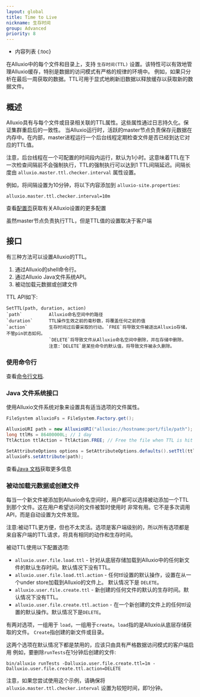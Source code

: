 ```yaml
---
layout: global
title: Time to Live
nickname: 生存时间
group: Advanced
priority: 8
---
```


* 内容列表
{:toc}

在Alluxio中的每个文件和目录上，支持 `生存时间(TTL)` 设置。该特性可以有效地管理Alluxio缓存，特别是数据的访问模式有严格的规律的环境中。
例如，如果只分析在最后一周获取的数据。TTL可用于显式地刷新旧数据以释放缓存以获取新的数据文件。

## 概述

Alluxio具有与每个文件或目录相关联的TTL属性。这些属性通过日志持久化。保证集群重启后的一致性。
当Alluxio运行时，活跃的master节点负责保存元数据在内存中。在内部，master进程运行一个后台线程定期检查文件是否已经到达它对应的TTL值。

注意，后台线程在一个可配置的时间段内运行，默认为1小时。这意味着TTL在下一次检查间隔前不会强制执行，TTL的强制执行可以达到1
TTL间隔延迟。间隔长度由 `alluxio.master.ttl.checker.interval` 属性设置。

例如，将间隔设置为10分钟，将以下内容添加到 `alluxio-site.properties`:

```
alluxio.master.ttl.checker.interval=10m
```

查看[配置页](Configuration-Settings.html)获取有关Alluxio设置的更多配置

虽然master节点负责执行TTL，但是TTL值的设置取决于客户端

## 接口

有三种方法可以设置Alluxio的TTL。
1. 通过Alluxio的shell命令行。
1. 通过Alluxio Java文件系统API。
1. 被动加载元数据或创建文件

TTL API如下:

```
SetTTL(path, duration, action)
`path`          Alluxio命名空间中的路径
`duration`      TTL操作生效之前的毫秒数，将覆盖任何之前的值
`action`        生存时间过后要采取的行动。`FREE`将导致文件被逐出Alluxio存储，不管pin状态如何。
                `DELETE`将导致文件从Alluxio命名空间中删除，并在存储中删除。
                注意:`DELETE`是某些命令的默认值，将导致文件被永久删除。
```

### 使用命令行

查看[命令行文档](Command-Line-Interface.html#setttl).

### Java 文件系统接口

使用Alluxio文件系统对象来设置具有适当选项的文件属性。

```java
FileSystem alluxioFs = FileSystem.Factory.get();

AlluxioURI path = new AlluxioURI("alluxio://hostname:port/file/path");
long ttlMs = 86400000L; // 1 day
TtlAction ttlAction = TtlAction.FREE; // Free the file when TTL is hit

SetAttributeOptions options = SetAttributeOptions.defaults().setTtl(ttlMs).setTtlAction(ttlAction);
alluxioFs.setAttribute(path);
```

查看[Java 文档](https://www.alluxio.org/javadoc/{{site.ALLUXIO_MAJOR_VERSION}}/index.html)获取更多信息

### 被动加载元数据或创建文件

每当一个新文件被添加到Alluxio命名空间时，用户都可以选择被动添加一个TTL到那个文件。这在用户希望访问的文件被暂时使用时
非常有用。它不是多次调用API，而是自动设置为文件发现。

注意:被动TTL更方便，但也不太灵活。选项是客户端级别的，所以所有选项都是
来自客户端的TTL请求，将具有相同的动作和生存时间。

被动TTL使用以下配置选项:

* `alluxio.user.file.load.ttl` - 针对从底层存储加载到Alluxio中的任何新文件的默认生存时间。默认情况下没有TTL。
* `alluxio.user.file.load.ttl.action` - 任何ttl设置的默认操作，设置在从一个under store加载到Alluxio的文件上。
默认情况下是 `DELETE`。
* `alluxio.user.file.create.ttl` - 新创建的任何文件的默认的生存时间。默认情况下没有TTL。
* `alluxio.user.file.create.ttl.action` - 在一个新创建的文件上的任何ttl设置的默认操作。默认情况下是`DELETE`。

有两对选项，一组用于  `load`，一组用于`create`。`load`指的是Alluxio从底层存储获取的文件。
`Create`指创建的新文件或目录。

这两个选项在默认情况下都是禁用的，应该只由具有严格数据访问模式的客户端启用
例如，要删除`runTests`在1分钟后创建的文件:

```
bin/alluxio runTests -Dalluxio.user.file.create.ttl=1m -Dalluxio.user.file.create.ttl.action=DELETE
```

注意，如果您尝试使用这个示例，请确保将 `alluxio.master.ttl.checker.interval` 设置为较短时间，即1分钟。

